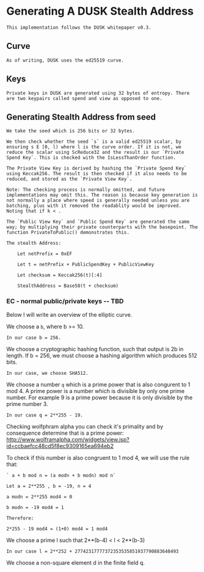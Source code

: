# Generating A DUSK Stealth Address

    This implementation follows the DUSK whitepaper v0.3.

## Curve 

    As of writing, DUSK uses the ed25519 curve.

## Keys 

    Private keys in DUSK are generated using 32 bytes of entropy. There are two keypairs called spend and view as opposed to one. 

## Generating Stealth Address from seed

    We take the seed which is 256 bits or 32 bytes.

    We then check whether the seed `s` is a valid ed25519 scalar, by ensuring s E [0, l) where l is the curve order. If it is not, we reduce the scalar using ScReduce32 and the result is our `Private Spend Key`. This is checked with the IsLessThanOrder function.

    The Private View Key is derived by hashing the `Private Spend Key` using Keccak256. The result is then checked if it also needs to be reduced, and stored as the `Private View Key`.

    Note: The checking process is normally omitted, and future implementations may omit this. The reason is because key generation is not normally a place where speed is generally needed unless you are batching, plus with it removed the readablity would be improved. Noting that if k < .

    The `Public View Key` and `Public Spend Key` are generated the same way; by multiplying their private counterparts with the basepoint. The function PrivateToPublic() demonstrates this.

    The stealth Address:

        Let netPrefix = 0xEF

        Let t = netPrefix + PublicSpendKey + PublicViewKey 

        Let checksum = Keccak256(t)[:4]

        StealthAddress = Base58(t + checksum)


### EC - normal public/private keys -- TBD

Below I will write an overview of the elliptic curve.

We choose a `b`, where b >= 10. 

    In our case b = 256.

We choose a cryptographic hashing function, such that output is 2b in length.
If b = 256, we must choose a hashing algorithm which produces 512 bits. 

    In our case, we choose SHA512.

We choose a number `q` which is a prime power that is also congurent to 1 mod 4. A prime power is a number which is divisible by only one prime number. For example 9 is a prime power because it is only divisible by the prime number 3.

    In our case q = 2**255 - 19.

Checking wolfphram alpha you can check it's primality and by consequence determine that is a prime power: http://www.wolframalpha.com/widgets/view.jsp?id=ccbaefcc48cd5f8ec9309165ea694eb2

To check if this number is also congruent to 1 mod 4, we will use the rule that:

    ` a + b mod n = (a modn + b modn) mod n`

    Let a = 2**255 , b = -19, n = 4

    a modn = 2**255 mod4 = 0

    b modn = -19 mod4 = 1

    Therefore: 
    
    2*255 - 19 mod4 = (1+0) mod4 = 1 mod4 

We choose a prime l such that 2**(b-4) < l < 2**(b-3)

    In our case l = 2**252 + 27742317777372353535851937790883648493

We choose a non-square element d in the finite field q. 

